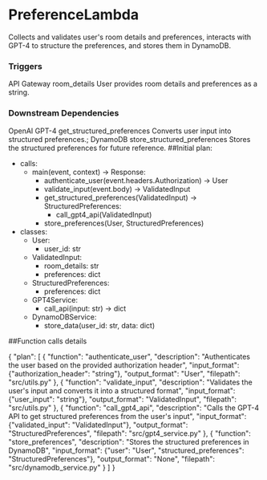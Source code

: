# PreferenceLambda
Collects and validates user's room details and preferences, interacts with GPT-4 to structure the preferences, and stores them in DynamoDB.

### Triggers
API Gateway room_details User provides room details and preferences as a string.

### Downstream Dependencies
OpenAI GPT-4 get_structured_preferences Converts user input into structured preferences.; DynamoDB store_structured_preferences Stores the structured preferences for future reference.
##Initial plan:

- calls:
    - main(event, context) -> Response:
        - authenticate_user(event.headers.Authorization) -> User
        - validate_input(event.body) -> ValidatedInput
        - get_structured_preferences(ValidatedInput) -> StructuredPreferences:
            - call_gpt4_api(ValidatedInput)
        - store_preferences(User, StructuredPreferences)
- classes:
    - User:
        - user_id: str
    - ValidatedInput:
        - room_details: str
        - preferences: dict
    - StructuredPreferences:
        - preferences: dict
    - GPT4Service:
        - call_api(input: str) -> dict
    - DynamoDBService:
        - store_data(user_id: str, data: dict)

##Function calls details

{
    "plan": [
        {
            "function": "authenticate_user",
            "description": "Authenticates the user based on the provided authorization header",
            "input_format": {"authorization_header": "string"},
            "output_format": "User",
            "filepath": "src/utils.py"
        },
        {
            "function": "validate_input",
            "description": "Validates the user's input and converts it into a structured format",
            "input_format": {"user_input": "string"},
            "output_format": "ValidatedInput",
            "filepath": "src/utils.py"
        },
        {
            "function": "call_gpt4_api",
            "description": "Calls the GPT-4 API to get structured preferences from the user's input",
            "input_format": {"validated_input": "ValidatedInput"},
            "output_format": "StructuredPreferences",
            "filepath": "src/gpt4_service.py"
        },
        {
            "function": "store_preferences",
            "description": "Stores the structured preferences in DynamoDB",
            "input_format": {"user": "User", "structured_preferences": "StructuredPreferences"},
            "output_format": "None",
            "filepath": "src/dynamodb_service.py"
        }
    ]
}
